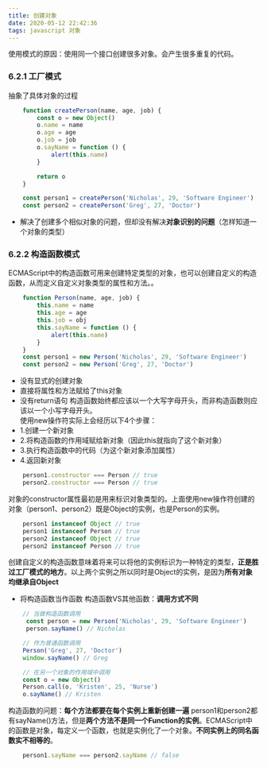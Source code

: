 ```yaml
---
title: 创建对象
date: 2020-05-12 22:42:36
tags: javascript 对象
---
```

使用模式的原因：使用同一个接口创建很多对象。会产生很多重复的代码。
### 6.2.1 工厂模式
抽象了具体对象的过程
<!-- more -->
```javascript
    function createPerson(name, age, job) {
        const o = new Object()
        o.name = name
        o.age = age
        o.job = job
        o.sayName = function () {
            alert(this.name)
        }

        return o
    }

    const person1 = createPerson('Nicholas', 29, 'Software Engineer')
    const person2 = createPerson('Greg', 27, 'Doctor')
```
- 解决了创建多个相似对象的问题，但却没有解决**对象识别的问题**（怎样知道一个对象的类型）
### 6.2.2 构造函数模式
ECMAScript中的构造函数可用来创建特定类型的对象，也可以创建自定义的构造函数，从而定义自定义对象类型的属性和方法。。
```javascript
    function Person(name, age, job) {
        this.name = name
        this.age = age
        this.job = obj
        this.sayName = function () {
            alert(this.name)
        }
    }
    const person1 = new Person('Nicholas', 29, 'Software Engineer')
    const person2 = new Person('Greg', 27, 'Doctor')
```
- 没有显式的创建对象
- 直接将属性和方法赋给了this对象
- 没有return语句
构造函数始终都应该以一个大写字母开头，而非构造函数则应该以一个小写字母开头。    
使用new操作符实际上会经历以下4个步骤：
- 1.创建一个新对象
- 2.将构造函数的作用域赋给新对象（因此this就指向了这个新对象）
- 3.执行构造函数中的代码（为这个新对象添加属性）
- 4.返回新对象
```javascript
    person1.constructor === Person // true
    person2.constructor === Person // true
```
对象的constructor属性最初是用来标识对象类型的。上面使用new操作符创建的对象（person1、person2）既是Object的实例，也是Person的实例。
```javascript
    person1 instanceof Object // true
    person1 instanceof Person // true
    person2 instanceof Object // true
    person2 instanceof Person // true
```
创建自定义的构造函数意味着将来可以将他的实例标识为一种特定的类型，**正是胜过工厂模式的地方**。以上两个实例之所以同时是Object的实例，是因为**所有对象均继承自Object**
- 将构造函数当作函数
构造函数VS其他函数：**调用方式不同**
```javascript
    // 当做构造函数调用
     const person = new Person('Nicholas', 29, 'Software Engineer')
     person.sayName() // Nicholas

    // 作为普通函数调用
    Person('Greg', 27, 'Doctor')
    window.sayName() // Greg

    // 在另一个对象的作用域中调用
    const o = new Object()
    Person.call(o, 'Kristen', 25, 'Nurse')
    o.sayName() // Kristen
```
构造函数的问题：**每个方法都要在每个实例上重新创建一遍**
person1和person2都有sayName()方法，但是**两个方法不是同一个Function的实例**。ECMAScript中的函数是对象，每定义一个函数，也就是实例化了一个对象。**不同实例上的同名函数实不相等的**。
```javascript
    person1.sayName === person2.sayName // false
```